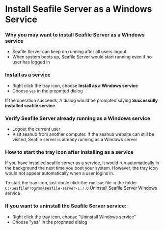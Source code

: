 # Install Seafile Server as a Windows Service

### Why you may want to install Seafile Server as a Windows service

- Seafile Server can keep on running after all users logout
- When system boots up, Seafile Server would start running even if no user has logged in

### Install as a service

- Right click the tray icon, choose __Install as a Windows service__
- Choose ``yes`` in the propmted dialog

If the operation succeeds, A dialog would be prompted saying __Successully installed seafile service__.

### Verify Seafile Server already running as a Windows service

- Logout the current user
- Visit seahub from another computer. If the seahub website can still be visited, Seafile server is already running as a Windows server

### How to start the tray icon after installing as a service

If you have installed seafile server as a service, it would run automatically in the background the next time you boot your system. However, the tray icon would not appear automatically when a user logins in.

To start the tray icon, just doule click the ``run.bat`` file in the folder ``C:\SeafileProgram\seafile-server-1.7.0``
Uninstall Seafile Server Windows service

### If you want to uninstall the Seafile Server service:

- Right click the tray icon, choose "Uninstall Windows service"
- Choose "yes" in the propmted dialog
